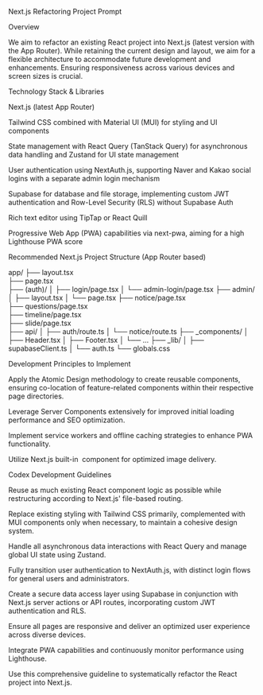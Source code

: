 Next.js Refactoring Project Prompt

Overview

We aim to refactor an existing React project into Next.js (latest version with the App Router). While retaining the current design and layout, we aim for a flexible architecture to accommodate future development and enhancements. Ensuring responsiveness across various devices and screen sizes is crucial.

Technology Stack & Libraries

Next.js (latest App Router)

Tailwind CSS combined with Material UI (MUI) for styling and UI components

State management with React Query (TanStack Query) for asynchronous data handling and Zustand for UI state management

User authentication using NextAuth.js, supporting Naver and Kakao social logins with a separate admin login mechanism

Supabase for database and file storage, implementing custom JWT authentication and Row-Level Security (RLS) without Supabase Auth

Rich text editor using TipTap or React Quill

Progressive Web App (PWA) capabilities via next-pwa, aiming for a high Lighthouse PWA score

Recommended Next.js Project Structure (App Router based)

app/
├── layout.tsx  
├── page.tsx  
├── (auth)/
│ ├── login/page.tsx
│ └── admin-login/page.tsx
├── admin/
│ ├── layout.tsx
│ └── page.tsx
├── notice/page.tsx  
├── questions/page.tsx  
├── timeline/page.tsx  
├── slide/page.tsx  
├── api/
│ ├── auth/route.ts
│ └── notice/route.ts
├── \_components/
│ ├── Header.tsx
│ ├── Footer.tsx
│ └── ...
├── \_lib/
│ ├── supabaseClient.ts
│ └── auth.ts
└── globals.css

Development Principles to Implement

Apply the Atomic Design methodology to create reusable components, ensuring co-location of feature-related components within their respective page directories.

Leverage Server Components extensively for improved initial loading performance and SEO optimization.

Implement service workers and offline caching strategies to enhance PWA functionality.

Utilize Next.js built-in <Image> component for optimized image delivery.

Codex Development Guidelines

Reuse as much existing React component logic as possible while restructuring according to Next.js' file-based routing.

Replace existing styling with Tailwind CSS primarily, complemented with MUI components only when necessary, to maintain a cohesive design system.

Handle all asynchronous data interactions with React Query and manage global UI state using Zustand.

Fully transition user authentication to NextAuth.js, with distinct login flows for general users and administrators.

Create a secure data access layer using Supabase in conjunction with Next.js server actions or API routes, incorporating custom JWT authentication and RLS.

Ensure all pages are responsive and deliver an optimized user experience across diverse devices.

Integrate PWA capabilities and continuously monitor performance using Lighthouse.

Use this comprehensive guideline to systematically refactor the React project into Next.js.
